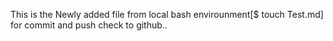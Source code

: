 This is the Newly added file from local bash envirounment[$ touch Test.md] for commit and push check to github..